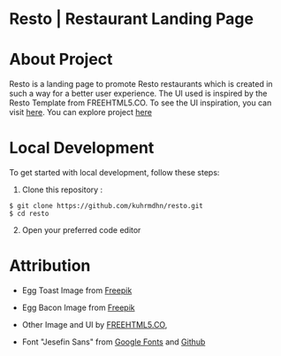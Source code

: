 # Resto | Restaurant Landing Page

# About Project
Resto is a landing page to promote Resto restaurants which is created in such a way for a better user experience. The UI used is inspired by the Resto Template from FREEHTML5.CO. To see the UI inspiration, you can visit [here](https://freehtml5.co/resto-free-responsive-bootstrap-4-template-for-restaurants/). You can explore project [here](https://resto-pages.vercel.app/)

# Local Development
To get started with local development, follow these steps:
1. Clone this repository :
```
$ git clone https://github.com/kuhrmdhn/resto.git
$ cd resto
```
2. Open your preferred code editor

# Attribution
+ Egg Toast Image from [Freepik](https://www.freepik.com/free-photo/sandwich-with-egg-served-with-lettuce_7608193.htm#page=2&query=breakfast%20food&position=3&from_view=search&track=ais)

+ Egg Bacon Image from [Freepik](https://www.freepik.com/free-photo/english-breakfast-toast-egg-bacon-vegetables-rustic-style-wooden-table_7681555.htm#page=2&query=breakfast%20food&position=12&from_view=search&track=ais#position=12&page=2&query=breakfast%20food)

+ Other Image and UI by [FREEHTML5.CO](https://freehtml5.co/resto-free-responsive-bootstrap-4-template-for-restaurants/),

+ Font "Jesefin Sans" from [Google Fonts](https://fonts.google.com/specimen/Josefin+Sans?query=josefin) and [Github](https://github.com/googlefonts/josefinsans)
